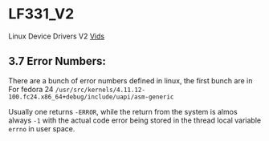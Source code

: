 # LF331_V2
Linux Device Drivers V2
[Vids](https://free-electrons.com/blog/elce-2008-videos/)



## 3.7 Error Numbers:


There are a bunch of error numbers defined in linux, the first bunch are in
For fedora 24 `/usr/src/kernels/4.11.12-100.fc24.x86_64+debug/include/uapi/asm-generic`

Usually one returns `-ERROR`, while the return from the system is almos always `-1`
with the actual code error being stored in the thread local variable `errno` in user space.
